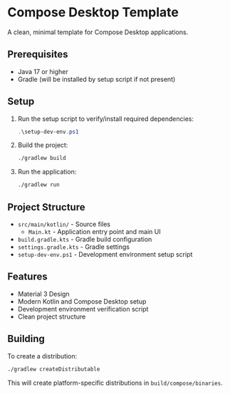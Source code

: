 # Compose Desktop Template

A clean, minimal template for Compose Desktop applications.

## Prerequisites

- Java 17 or higher
- Gradle (will be installed by setup script if not present)

## Setup

1. Run the setup script to verify/install required dependencies:
   ```powershell
   .\setup-dev-env.ps1
   ```

2. Build the project:
   ```bash
   ./gradlew build
   ```

3. Run the application:
   ```bash
   ./gradlew run
   ```

## Project Structure

- `src/main/kotlin/` - Source files
  - `Main.kt` - Application entry point and main UI
- `build.gradle.kts` - Gradle build configuration
- `settings.gradle.kts` - Gradle settings
- `setup-dev-env.ps1` - Development environment setup script

## Features

- Material 3 Design
- Modern Kotlin and Compose Desktop setup
- Development environment verification script
- Clean project structure

## Building

To create a distribution:

```bash
./gradlew createDistributable
```

This will create platform-specific distributions in `build/compose/binaries`.
